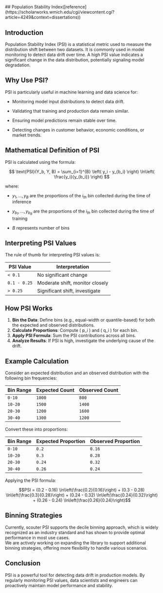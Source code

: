 <h1 align="center">

</h1>
## Population Stability Index([reference](https://scholarworks.wmich.edu/cgi/viewcontent.cgi?article=4249&context=dissertations))


## Introduction

Population Stability Index (PSI) is a statistical metric used to measure the distribution shift between two datasets. It is commonly used in model monitoring to detect data drift over time. A high PSI value indicates a significant change in the data distribution, potentially signaling model degradation.


## Why Use PSI?

PSI is particularly useful in machine learning and data science for:


- Monitoring model input distributions to detect data drift.

- Validating that training and production data remain similar.

- Ensuring model predictions remain stable over time.

- Detecting changes in customer behavior, economic conditions, or market trends.


## Mathematical Definition of PSI

PSI is calculated using the formula:


$$
\text{PSI}(Y_b, Y, B) = \sum_{i=1}^{B} \left( y_i - y_{b_i} \right) \ln\left( \frac{y_i}{y_{b_i}} \right)
$$


where:

- $y_1, . . . , y_B$ are the proportions of the $i_{th}$ bin collected during the time of inference

- $y_{b_1}, . . . , y_{b_B}$ are the proportions of the $i_{th}$ bin collected during the time of training

- $B$ represents number of bins


## Interpreting PSI Values

The rule of thumb for interpreting PSI values is:

| **PSI Value** | **Interpretation**                |
|---------------|-----------------------------------|
| `< 0.1`       | No significant change             |
| `0.1 - 0.25`  | Moderate shift, monitor closely   |
| `> 0.25`      | Significant shift, investigate    |

## How PSI Works

1. **Bin the Data**: Define bins (e.g., equal-width or quantile-based) for both the expected and observed distributions.
2. **Calculate Proportions**: Compute \( p_i \) and \( q_i \) for each bin.
3. **Apply PSI Formula**: Sum the PSI contributions across all bins.
4. **Analyze Results**: If PSI is high, investigate the underlying cause of the drift.

## Example Calculation

Consider an expected distribution and an observed distribution with the following bin frequencies:

| **Bin Range** | **Expected Count** | **Observed Count** |
|---------------|--------------------|--------------------|
| `0-10`        | `1000`             | `800`              |
| `10-20`       | `1500`             | `1400`             |
| `20-30`       | `1200`             | `1600`             |
| `30-40`       | `1300`             | `1200`             |

Convert these into proportions:

| **Bin Range** | **Expected Proportion**  | **Observed Proportion**  |
|---------------|--------------------------------------|--------------------------------------|
| `0-10`        | `0.2`                                | `0.16`                               |
| `10-20`       | `0.3`                                | `0.28`                               |
| `20-30`       | `0.24`                               | `0.32`                               |
| `30-40`       | `0.26`                               | `0.24`                               |

Applying the PSI formula:

$$PSI = (0.2 - 0.16) \ln\left(\frac{0.2}{0.16}\right) + (0.3 - 0.28) \ln\left(\frac{0.3}{0.28}\right) + (0.24 - 0.32) \ln\left(\frac{0.24}{0.32}\right) + (0.26 - 0.24) \ln\left(\frac{0.26}{0.24}\right)$$

## Binning Strategies

Currently, scouter PSI supports the decile binning approach, which is widely recognized as an industry standard and has shown to provide optimal performance in most use cases.  
We are actively working on expanding the library to support additional binning strategies, offering more flexibility to handle various scenarios.


## Conclusion

PSI is a powerful tool for detecting data drift in production models. By regularly monitoring PSI values, data scientists and engineers can proactively maintain model performance and stability.